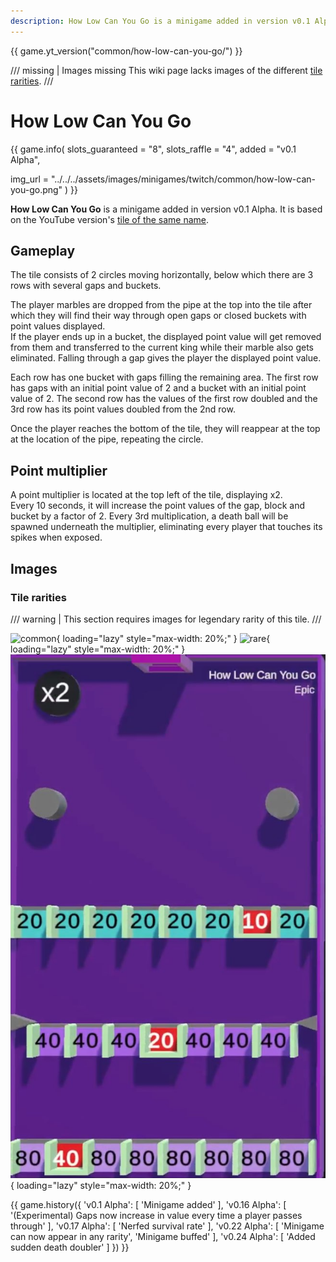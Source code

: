 ```yaml
---
description: How Low Can You Go is a minigame added in version v0.1 Alpha. It is based on the YouTube version of the same name.
---
```


{{ game.yt_version("common/how-low-can-you-go/") }}

/// missing | Images missing
This wiki page lacks images of the different [tile rarities](#tile-rarities).
///

# How Low Can You Go

{{ game.info(
  slots_guaranteed = "8",
  slots_raffle     = "4",
  added            = "v0.1 Alpha",
  
  img_url = "../../../assets/images/minigames/twitch/common/how-low-can-you-go.png"
) }}

**How Low Can You Go** is a minigame added in version v0.1 Alpha. It is based on the YouTube version's [tile of the same name](../../youtube-minigames/common/how-low-can-you-go.md).

## Gameplay

The tile consists of 2 circles moving horizontally, below which there are 3 rows with several gaps and buckets.

The player marbles are dropped from the pipe at the top into the tile after which they will find their way through open gaps or closed buckets with point values displayed.  
If the player ends up in a bucket, the displayed point value will get removed from them and transferred to the current king while their marble also gets eliminated. Falling through a gap gives the player the displayed point value.

Each row has one bucket with gaps filling the remaining area. The first row has gaps with an initial point value of 2 and a bucket with an initial point value of 2. The second row has the values of the first row doubled and the 3rd row has its point values doubled from the 2nd row.

Once the player reaches the bottom of the tile, they will reappear at the top at the location of the pipe, repeating the circle.

## Point multiplier

A point multiplier is located at the top left of the tile, displaying x2.  
Every 10 seconds, it will increase the point values of the gap, block and bucket by a factor of 2. Every 3rd multiplication, a death ball will be spawned underneath the multiplier, eliminating every player that touches its spikes when exposed.

## Images

### Tile rarities

/// warning |
This section requires images for legendary rarity of this tile.
///

![common](../../assets/images/minigames/twitch/common/how-low-can-you-go.png "Common rarity version"){ loading="lazy" style="max-width: 20%;" }
![rare](../../assets/images/minigames/twitch/rare/how-low-can-you-go.png "Rare rarity verion"){ loading="lazy" style="max-width: 20%;" }
![epic](../../assets/images/minigames/twitch/epic/how-low-can-you-go.png "Epic rarity version"){ loading="lazy" style="max-width: 20%;" }

<!-- No images yet.
![legendary](../../assets/images/minigames/twitch/legendary/how-low-can-you-go.png "Legendary rarity version"){ loading="lazy" style="max-width: 20%;" }
-->

{{ game.history({
  'v0.1 Alpha': [
    'Minigame added'
  ],
  'v0.16 Alpha': [
    '(Experimental) Gaps now increase in value every time a player passes through'
  ],
  'v0.17 Alpha': [
    'Nerfed survival rate'
  ],
  'v0.22 Alpha': [
    'Minigame can now appear in any rarity',
    'Minigame buffed'
  ],
  'v0.24 Alpha': [
    'Added sudden death doubler'
  ]
}) }}